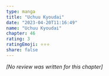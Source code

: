 ```yaml
---
type: manga
title: "Uchuu Kyoudai"
date: "2023-04-20T11:16:49"
name: "Uchuu Kyoudai"
chapter: 46
rating: 3
ratingEmoji: ⭐️⭐️⭐️
share: false
---
```


_[No review was written for this chapter]_
